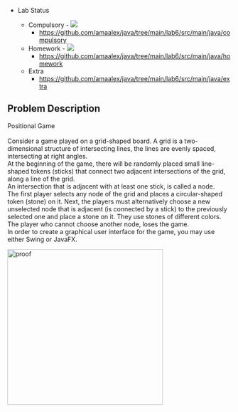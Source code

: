 - Lab Status

    - Compulsory - ![](https://us-central1-progress-markdown.cloudfunctions.net/progress/100)
      - https://github.com/amaalex/java/tree/main/lab6/src/main/java/compulsory
    - Homework - ![](https://us-central1-progress-markdown.cloudfunctions.net/progress/50)
      - https://github.com/amaalex/java/tree/main/lab6/src/main/java/homework
    - Extra
      - https://github.com/amaalex/java/tree/main/lab6/src/main/java/extra

## Problem Description

Positional Game\
\
Consider a game played on a grid-shaped board. A grid is a two-dimensional structure of intersecting lines, the lines are evenly spaced, intersecting at right angles. \
At the beginning of the game, there will be randomly placed small line-shaped tokens (sticks) that connect two adjacent intersections of the grid, along a line of the grid. \
An intersection that is adjacent with at least one stick, is called a node. \
The first player selects any node of the grid and places a circular-shaped token (stone) on it. Next, the players must alternatively choose a new unselected node that is adjacent (is connected by a stick) to the previously selected one and place a stone on it. They use stones of different colors. The player who cannot choose another node, loses the game. \
In order to create a graphical user interface for the game, you may use either Swing or JavaFX.

<img width="350" alt="proof" src="https://user-images.githubusercontent.com/61457770/161151021-6ee35f4f-9da1-4e6d-8532-311b1bcf2dea.png">

